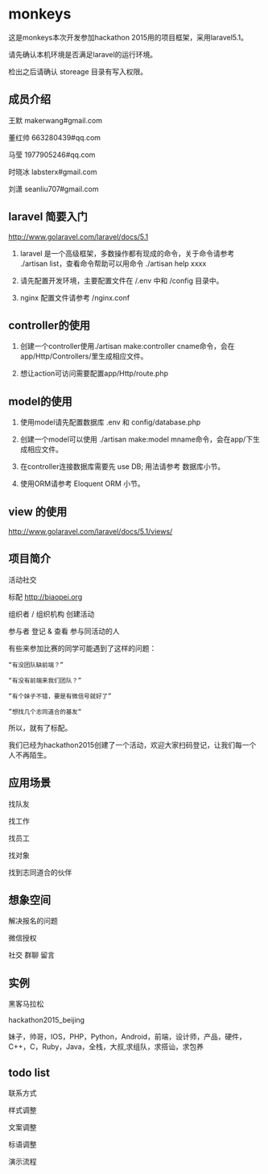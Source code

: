 # monkeys

这是monkeys本次开发参加hackathon 2015用的项目框架，采用laravel5.1。

请先确认本机环境是否满足laravel的运行环境。

检出之后请确认 storeage 目录有写入权限。

## 成员介绍

王默 makerwang#gmail.com

董红帅 663280439#qq.com

马莹 1977905246#qq.com

时晓冰 labsterx#gmail.com

刘潇 seanliu707#gmail.com

## laravel 简要入门

http://www.golaravel.com/laravel/docs/5.1

1. laravel 是一个高级框架，多数操作都有现成的命令，关于命令请参考 ./artisan list，查看命令帮助可以用命令 ./artisan help xxxx

2. 请先配置开发环境，主要配置文件在 /.env 中和 /config 目录中。

3. nginx 配置文件请参考 /nginx.conf

## controller的使用

1. 创建一个controller使用./artisan make:controller cname命令，会在app/Http/Controllers/里生成相应文件。

2. 想让action可访问需要配置app/Http/route.php

## model的使用

1. 使用model请先配置数据库 .env 和 config/database.php

2. 创建一个model可以使用 ./artisan make:model mname命令，会在app/下生成相应文件。

3. 在controller连接数据库需要先 use DB; 用法请参考 数据库小节。 

4. 使用ORM请参考 Eloquent ORM 小节。

## view 的使用

http://www.golaravel.com/laravel/docs/5.1/views/

## 项目简介

活动社交

标配 http://biaopei.org

组织者 / 组织机构 创建活动

参与者 登记 & 查看 参与同活动的人

有些来参加比赛的同学可能遇到了这样的问题：

    “有没团队缺前端？”

    “有没有前端来我们团队？”

    “有个妹子不错，要是有微信号就好了”

    ”想找几个志同道合的基友“

所以，就有了标配。

我们已经为hackathon2015创建了一个活动，欢迎大家扫码登记，让我们每一个人不再陌生。

## 应用场景

找队友

找工作

找员工

找对象

找到志同道合的伙伴

## 想象空间

解决报名的问题

微信授权

社交 群聊 留言

## 实例

黑客马拉松

hackathon2015_beijing

妹子，帅哥，IOS，PHP，Python，Android，前端，设计师，产品，硬件，C++，C，Ruby，Java，全栈，大叔,求组队，求搭讪，求包养

## todo list

联系方式

样式调整

文案调整

标语调整

演示流程